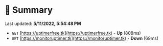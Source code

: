 # 📖 Summary
Last updated: **5/11/2022, 5:54:48 PM**

- `GET` [https://uptimerfree.tk](https://uptimerfree.tk) - **Up** (808ms)
- `GET` [https://monitoruptimer.tk](https://monitoruptimer.tk) - **Down** (69ms)
